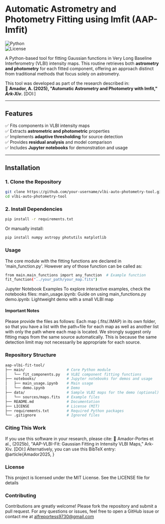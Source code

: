 # Automatic Astrometry and Photometry Fitting using Imfit (AAP-Imfit)

![Python](https://img.shields.io/badge/Python-3.8%2B-blue)  
![License](https://img.shields.io/badge/License-MIT-green)  

A Python-based tool for fitting Gaussian functions in Very Long Baseline Interferometry (VLBI) intensity maps. This routine retrieves both **astrometry and photometry** for each fitted component, offering an approach distinct from traditional methods that focus solely on astrometry.  

This tool was developed as part of the research described in:  
📄 **Amador, A. (2025), "Automatic Astrometry and Photometry with Imfit," *Ark-Xiv*.** [DOI:]  

---

## **Features**
✅ Fits components in VLBI intensity maps  
✅ Extracts **astrometric and photometric** properties  
✅ Implements **adaptive thresholding** for source detection  
✅ Provides **residual analysis** and model comparison  
✅ Includes **Jupyter notebooks** for demonstration and usage  

---

## **Installation**  
### **1. Clone the Repository**  
```bash
git clone https://github.com/your-username/vlbi-auto-photometry-tool.git
cd vlbi-auto-photometry-tool
```
### **2. Install Dependencies**  
```bash
pip install -r requirements.txt
```
Or manually install:
```bash 
pip install numpy astropy photutils matplotlib
```

### **Usage**  
The core module with the fitting functions are declared in 'main_function.py'. However any of those function can be called as:
```bash 
from main.main_functions import any_function  # Example function
fit_function("../your_path/your_map.fits")
```
Jupyter Notebook Examples
To explore interactive examples, check the notebooks files:
main_usage.ipynb: Guide on using main_functions.py
demo.ipynb: Lightweight demo with a small VLBI map
#### Important Notes
Please provide the files as follows: Each map (.fits/.IMAP) in its own folder, so that you have a list with the path+file for each map as well as another list with only the path where each map is located.
We strongly suggest only fitting maps from the same source automatically. This is because the same detection limit may not necessarily be appropriate for each source.

### **Repository Structure** 
```bash 
aap-vlbi-fit-tool/
├── main/ 				    # Core Python module
│   └── fit_components.py   # VLBI component fitting functions
├── notebooks/ 			    # Jupyter notebooks for demos and usage
│   ├── main_usage.ipynb    # Main usage
│   └── demo.ipynb 		    # Demo
├── data/ 				    # Sample VLBI maps for the demo (optional)
│   └── sources/maps.fits 	# Example files
├── README.md 		        # Documentation
├── LICENSE 			    # License (MIT)
├── requirements.txt 		# Required Python packages
└── .gitignore 			    # Ignored files
```

### **Citing This Work**
If you use this software in your research, please cite:
📄 Amador-Portes et al., (2025b), "AAP-VLBI-Fit: Gaussian Fitting in Intensity VLBI Maps," Ark-Xiv. [DOI:]
Alternatively, you can use this BibTeX entry:
@article{Amador2025,
}

### **License**
This project is licensed under the MIT License. See the LICENSE file for details

### **Contributing**
Contributions are greatly welcome! Please fork the repository and submit a pull request.
For any questions or issues, feel free to open a GitHub issue or contact me at alfreportess9730@gmail.com